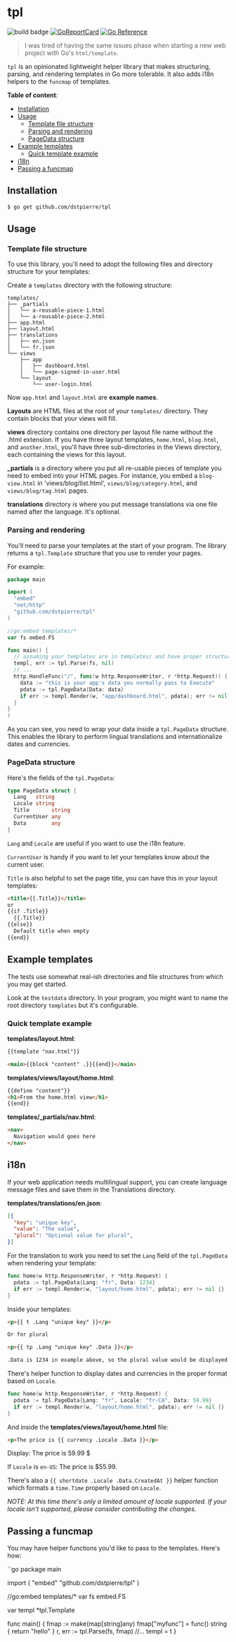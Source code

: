 # tpl

![build badge](https://github.com/dstpierre/tpl/actions/workflows/test.yml/badge.svg)
[![GoReportCard](https://goreportcard.com/badge/github.com/dstpierre/tpl)](https://goreportcard.com/report/github.com/dstpierre/tpl)
[![Go Reference](https://pkg.go.dev/badge/github.com/dstpierre/tpl.svg)](https://pkg.go.dev/github.com/dstpierre/tpl)


> I was tired of having the same issues phase when starting a new web project with Go's `html/template`.

`tpl` is an opinionated lightweight helper library that makes structuring, parsing, and rendering templates in Go more tolerable. It also adds i18n helpers to the `funcmap` of templates.

**Table of content**:

* [Installation](#installation)
* [Usage](#usage)
  * [Template file structure](#template-file-structure)
  * [Parsing and rendering](#parsing-and-rendering)
  * [PageData structure](#pageData-structure)
* [Example templates](#example-templates)
  * [Quick template example](#quick-template-example)
* [i18n](#i18n)
* [Passing a funcmap](#passing-a-funcmap)

## Installation

```sh
$ go get github.com/dstpierre/tpl
```

## Usage

### Template file structure

To use this library, you'll need to adopt the following files and directory structure for your templates:

Create a `templates` directory with the following structure:

```
templates/
├── _partials
│   └── a-reusable-piece-1.html
│   └── a-reusable-piece-2.html
├── app.html
├── layout.html
├── translations
│   ├── en.json
│   └── fr.json
└── views
    ├── app
    │   ├── dashboard.html
    │   └── page-signed-in-user.html
    └── layout
        └── user-login.html
```

Now `app.html` and `layout.html` are **example names**.

**Layouts** are HTML files at the root of your `templates/` directory. They contain blocks that your views will fill.

**views** directory contains one directory per layout file name without the .html extension. If you have three layout templates, `home.html`, `blog.html`, and `another.html`, you'll have three sub-directories in the Views directory, each containing the views for this layout.

**_partials** is a directory where you put all re-usable pieces of template you need to embed into your HTML pages. For instance, you embed a `blog-view.html` in 'views/blog/list.html', `views/blog/category.html`, and `views/blog/tag.html` pages.

**translations** directory is where you put message translations via one file named after the language. It's optional.

### Parsing and rendering

You'll need to parse your templates at the start of your program. The library returns a `tpl.Template` structure that you use to render your pages.

For example:

```go
package main

import (
  "embed"
  "net/http"
  "github.com/dstpierre/tpl"
)

//go:embed templates/*
var fs embed.FS

func main() {
  // assuming your templates are in templates/ and have proper structure
  templ, err := tpl.Parse(fs, nil)
  // ...
  http.HandleFunc("/", func(w http.ResponseWriter, r *http.Request)) {
    data := "this is your app's data you normally pass to Execute"
    pdata := tpl.PageData{Data: data}
    if err := templ.Render(w, "app/dashboard.html", pdata); err != nil {}
  }
}
)
```

As you can see, you need to wrap your data inside a `tpl.PageData` structure. This enables the library to perform lingual translations and internationalize dates and currencies.

### PageData structure

Here's the fields of the `tpl.PageData`:

```go
type PageData struct {
  Lang   string
  Locale string
  Title       string
  CurrentUser any
  Data        any
}
```

`Lang` and `Locale` are useful if you want to use the i18n feature.

`CurrentUser` is handy if you want to let your templates know about the current user.

`Title` is also helpful to set the page title, you can have this in your layout templates:

```html
<title>{{.Title}}</title>
or
{{if .Title}}
  {{.Title}}
{{else}}
  Default title when empty
{{end}}
```

## Example templates

The tests use somewhat real-ish directories and file structures from which you may get started.

Look at the `testdata` directory. In your program, you might want to name the root directory `templates` but it's configurable.

### Quick template example

**templates/layout.html**:

```html
{{template "nav.html"}}

<main>{{block "content" .}}{{end}}</main>
```

**templates/views/layout/home.html**:

```html
{{define "content"}}
<h1>From the home.html view</h1>
{{end}}
```

**templates/_partials/nav.html**:

```html
<nav>
  Navigation would goes here
</nav>
```

## i18n

If your web application needs multilingual support, you can create language message files and save them in the Translations directory.

**templates/translations/en.json**:

```json
[{
  "key": "unique key",
  "value": "The value",
  "plural": "Optional value for plural",
}]
```

For the translation to work you need to set the `Lang` field of the `tpl.PageData` when rendering your template:

```go
func home(w http.ResponseWriter, r *http.Request) {
  pdata := tpl.PageData{Lang: "fr", Data: 1234}
  if err := templ.Render(w, "layout/home.html", pdata); err != nil {}
}
```

Inside your templates:

```html
<p>{{ t .Lang "unique key" }}</p>

Or for plural

<p>{{ tp .Lang "unique key" .Data }}</p>

.Data is 1234 in example above, so the plural value would be displayed.
```

There's helper function to display dates and currencies in the proper format based on `Locale`.

```go
func home(w http.ResponseWriter, r *http.Request) {
  pdata := tpl.PageData{Lang: "fr", Locale: "fr-CA", Data: 59.99}
  if err := templ.Render(w, "layout/home.html", pdata); err != nil {}
}
```

And inside the **templates/views/layout/home.html** file:

```html
<p>The price is {{ currency .Locale .Data }}</p>
```

Display: The price is 59.99 $

If `Locale` is `en-US`: The price is $55.99.

There's also a `{{ shortdate .Locale .Data.CreatedAt }}` helper function which formats a `time.Time` properly based on `Locale`.

*NOTE: At this time there's only a limited amount of locale supported. If your locale isn't supported, please consider contributing the changes.* 

## Passing a funcmap

You may have helper functions you'd like to pass to the templates. Here's how:

``go
package main

import (
  "embed"
  "github.com/dstpierre/tpl"
)

//go:embed templates/*
var fs embed.FS

var templ *tpl.Template

func main() {
  fmap := make(map[string]any)
  fmap["myfunc"] = func() string { return "hello" }
  r, err := tpl.Parse(fs, fmap)
  //...
  templ = t
}
```
